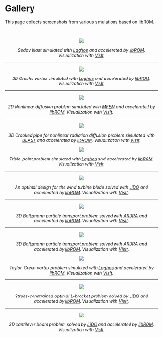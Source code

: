 # Gallery

This page collects screenshots from various simulations based on libROM. 

<br>
<center>

<div class="col-md-4"  markdown="1">


[![](img/examples/sedov.gif)](img/examples/sedov.gif)

*Sedov blast simulated with [Laghos](https://github.com/CEED/Laghos/tree/rom)
and accelerated by [libROM](https://github.com/LLNL/libROM).  Visualization with
[VisIt](https://visit-dav.github.io/visit-website/).*

----

[![](img/examples/gresho.png)](img/examples/gresho.png)

*2D Gresho vortex simulated with
[Laghos](https://github.com/CEED/Laghos/tree/rom) and accelerated by
[libROM](https://github.com/LLNL/libROM).  Visualization with
[VisIt](https://visit-dav.github.io/visit-website/).*

----

[![](img/gallery/DEIMsolution_explicit.png)](img/gallery/DEIMsolution_explicit.png)

*2D Nonlinear diffusion problem simulated with 
[MFEM](https://github.com/mfem/mfem) and accelerated by
[libROM](https://github.com/LLNL/libROM).  Visualization with
[VisIt](https://visit-dav.github.io/visit-website/).*

----

[![](img/gallery/blast/E.png)](img/gallery/blast/E.png)

*3D Crooked pipe for nonlinear radiation diffusion problem simulated with
[BLAST](https://computing.llnl.gov/projects/blast) and accelerated by
[libROM](https://github.com/LLNL/libROM).  Visualization with
[VisIt](https://visit-dav.github.io/visit-website/).*


</div><div class="col-md-4"  markdown="1">


[![](img/examples/triple.png)](img/examples/triple.png)

*Triple-point problem simulated with
[Laghos](https://github.com/CEED/Laghos/tree/rom)  and accelerated by
[libROM](https://github.com/LLNL/libROM).  Visualization with
[VisIt](https://visit-dav.github.io/visit-website/).*

----

[![](img/gallery/OptBlade_ROM_b4.png)](img/gallery/OptBlade_ROM_b4.png)

*An optimal design for the wind turbine blade solved with
[LiDO](https://engineering.llnl.gov/resources/center-for-design-and-optimization)
and accelerated by [libROM](https://github.com/LLNL/libROM).  Visualization with
[VisIt](https://visit-dav.github.io/visit-website/).*

----

[![](img/gallery/final1_strom.png)](img/gallery/final1_strom.png)

*3D Boltzmann particle transport problem solved with 
[ARDRA](https://computing.llnl.gov/projects/ardra-scaling-up-sweep-transport-algorithms)
and accelerated by [libROM](https://github.com/LLNL/libROM).  Visualization with
[VisIt](https://visit-dav.github.io/visit-website/).*

----

[![](img/gallery/final2_strom.png)](img/gallery/final2_strom.png)

*3D Boltzmann particle transport problem solved with 
[ARDRA](https://computing.llnl.gov/projects/ardra-scaling-up-sweep-transport-algorithms)
and accelerated by [libROM](https://github.com/LLNL/libROM).  Visualization with
[VisIt](https://visit-dav.github.io/visit-website/).*


</div><div class="col-md-4"  markdown="1">

[![](img/examples/taylorGreen.png)](img/examples/taylorGreen.png)

*Taylor-Green vortex problem simulated with
[Laghos](https://github.com/CEED/Laghos/tree/rom)  and accelerated by
[libROM](https://github.com/LLNL/libROM).  Visualization with
[VisIt](https://visit-dav.github.io/visit-website/).*

----

[![](img/gallery/lbracket_optimaldesign.png)](img/gallery/lbracket_optimaldesign.png)

*Stress-constrained optimal L-bracket problem solved by
[LiDO](https://engineering.llnl.gov/resources/center-for-design-and-optimization)
and accelerated by [libROM](https://github.com/LLNL/libROM).  Visualization with
[VisIt](https://visit-dav.github.io/visit-website/).*

----

[![](img/gallery/Paulino3DBeam_OptDesign.png)](img/gallery/Paulino3DBeam_OptDesign.png)

*3D cantilever beam problem solved by
[LiDO](https://engineering.llnl.gov/resources/center-for-design-and-optimization)
and accelerated by [libROM](https://github.com/LLNL/libROM).  Visualization with
[VisIt](https://visit-dav.github.io/visit-website/).*





</div>

</center>
